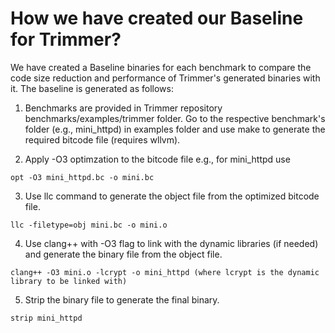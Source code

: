 How we have created our Baseline for Trimmer?
=============================================

We have created a Baseline binaries for each benchmark to compare the code size reduction and performance of Trimmer's generated binaries with it. The baseline is generated as follows:

1. Benchmarks are provided in Trimmer repository benchmarks/examples/trimmer folder. Go to the respective benchmark's folder (e.g., mini_httpd) in examples folder and use make to generate the required bitcode 
   file (requires wllvm).
 
2. Apply -O3 optimzation to the bitcode file e.g., for mini_httpd use
```
opt -O3 mini_httpd.bc -o mini.bc
```

3. Use llc command to generate the object file from the optimized bitcode file.
```
llc -filetype=obj mini.bc -o mini.o
```

4. Use clang++ with -O3 flag to link with the dynamic libraries (if needed) and generate the binary file from the object file.
```
clang++ -O3 mini.o -lcrypt -o mini_httpd (where lcrypt is the dynamic library to be linked with)
```

5. Strip the binary file to generate the final binary.
```
strip mini_httpd
```
